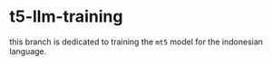 # t5-llm-training
this branch is dedicated to training the `mt5` model for the indonesian language.
